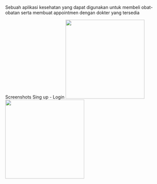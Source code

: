 Sebuah aplikasi kesehatan yang dapat digunakan untuk membeli obat-obatan serta membuat appointmen dengan dokter yang tersedia

Screenshots
Sing up - Login
<img src = "(https://github.com/ananta22/App-potekUASPPB/assets/128181972/8bf7238a-c03c-402f-8623-bdcae18440df" width = 250>
<img src = "https://github.com/ananta22/App-potekUASPPB/assets/128181972/870d45ee-b3ce-4e61-a906-aad10fdecfbe" width = 250>

